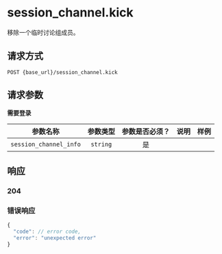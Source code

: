# session_channel.kick

移除一个临时讨论组成员。

## 请求方式

```
POST {base_url}/session_channel.kick
```

## 请求参数

**需要登录**

| 参数名称 | 参数类型 | 参数是否必须？ | 说明 | 样例 |
|:--------:|:--------:|:--------------:|------|------|
| `session_channel_info` | `string` | 是 |  |  |

## 响应

### 204
### 错误响应

```javascript
{
  "code": // error code,
  "error": "unexpected error"
}
```

<!-- generated by gen_doc.js -->
